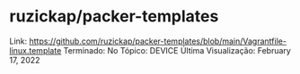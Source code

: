 # ruzickap/packer-templates

Link: https://github.com/ruzickap/packer-templates/blob/main/Vagrantfile-linux.template
Terminado: No
Tópico: DEVICE
Última Visualização: February 17, 2022